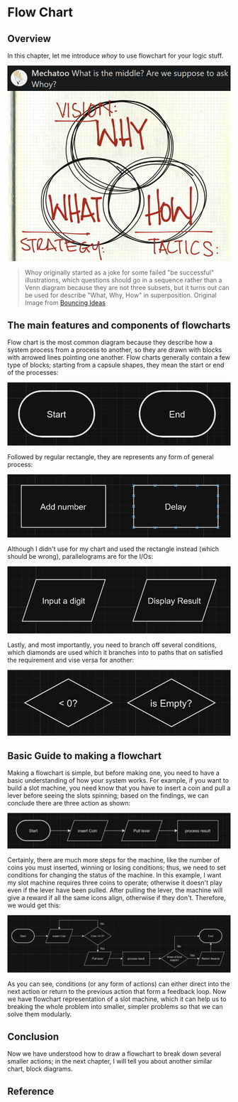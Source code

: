 # Flow Chart

## Overview
In this chapter, let me introduce *whoy* to use flowchart for your logic stuff.

![whoy](../images/integration/whoy.png)

>Whoy originally started as a joke for some failed "be successful" illustrations, which questions should go in a sequence rather than a Venn diagram because they are not three subsets, but it turns out can be used for describe "What, Why, How" in superposition. Original Image from [Bouncing Ideas](https://bouncingideas.wordpress.com/2011/11/12/design-engineering-science-their-differences-through-the-lens-of-biomimicry/)

## The main features and components of flowcharts
Flow chart is the most common diagram because they describe how a system process from a process to another, so they are drawn with blocks with arrowed lines pointing one another. Flow charts generally contain a few type of blocks; starting from a capsule shapes, they mean the start or end of the processes:

![flowchart capsule](../images/integration/fc_capsule_shape.png)

Followed by regular rectangle, they are represents any form of general process:

![flowchart rect](../images/integration/fc_rectangle_shape.png)

Although I didn't use for my chart and used the rectangle instead (which should be wrong), parallelograms are for the I/Os:

![flowchart parallel](../images/integration/fc_parallogram_shape.png)

Lastly, and most importantly, you need to branch off several conditions, which diamonds are used which it branches into to paths that on satisfied the requirement and vise versa for another:

![flowchart diamond](../images/integration/fc_diamond_shape.png)

## Basic Guide to making a flowchart
Making a flowchart is simple, but before making one, you need to have a basic understanding of how your system works. For example, if you want to build a slot machine, you need know that you have to insert a coin and pull a lever before seeing the slots spinning; based on the findings, we can conclude there are three action as shown:

![slot machine step 1](../images/integration/slotmxh_001.png)

Certainly, there are much more steps for the machine, like the number of coins you must inserted, winning or losing conditions; thus, we need to set conditions for changing the status of the machine. In this example, I want my slot machine requires three coins to operate; otherwise it doesn't play even if the lever have been pulled. After pulling the lever, the machine will give a reward if all the same icons align, otherwise if they don't. Therefore, we would get this:

![alt text](../images/integration/slotmxh_full.png)

As you can see, conditions (or any form of actions) can either direct into the next action or return to the previous action that form a feedback loop. Now we have flowchart representation of a slot machine, which it can help us to breaking the whole problem into smaller, simpler problems so that we can solve them modularly.

## Conclusion
Now we have understood how to draw a flowchart to break down several smaller actions; in the next chapter, I will tell you about another similar chart, block diagrams.

## Reference

[^fc_definition]:[smartdraw.com - What is a Flowchart?](https://www.smartdraw.com/flowchart/)
